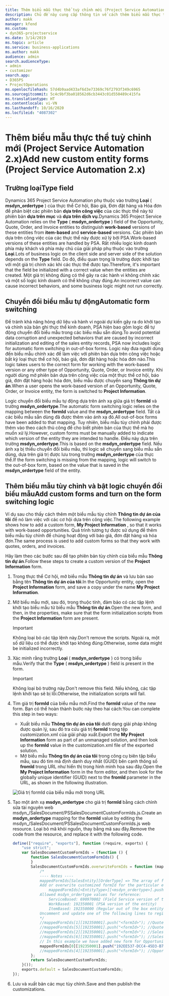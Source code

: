 ```yaml
---
title: Thêm biểu mẫu thực thể tuỳ chỉnh mới (Project Service Automation 2.x)
description: Chủ đề này cung cấp thông tin về cách thêm biểu mẫu thực thể tùy chỉnh cho cơ hội, báo giá, đơn đặt hàng hoặc hóa đơn trong Dynamics 365 Project Service Automation 2.x.
author: makk
manager: kfend
ms.custom:
- dyn365-projectservice
ms.date: 3/14/2019
ms.topic: article
ms.service: business-applications
ms.author: makk
audience: admin
search.audienceType:
- admin
- customizer
search.app:
- D365PS
- ProjectOperations
ms.openlocfilehash: 57d4b9aad433af6d3e73369c76f2793f349c6965
ms.sourcegitcommit: 5c4c9bf3ba018562d6cb3443c01d550489c415fa
ms.translationtype: HT
ms.contentlocale: vi-VN
ms.lasthandoff: 10/16/2020
ms.locfileid: "4087302"
---
```

# <a name="add-new-custom-entity-forms-project-service-automation-2x"></a><span data-ttu-id="2905a-103">Thêm biểu mẫu thực thể tuỳ chỉnh mới (Project Service Automation 2.x)</span><span class="sxs-lookup"><span data-stu-id="2905a-103">Add new custom entity forms (Project Service Automation 2.x)</span></span>

## <a name="type-field"></a><span data-ttu-id="2905a-104">Trường loại</span><span class="sxs-lookup"><span data-stu-id="2905a-104">Type field</span></span> 

<span data-ttu-id="2905a-105">Dynamics 365 Project Service Automation phụ thuộc vào trường **Loại** ( **msdyn\_ordertype** ) của thực thể Cơ hội, Báo giá, Đơn đặt hàng và Hóa đơn để phân biệt các phiên bản **dựa trên công việc** của các thực thể này từ phiên bản **dựa trên mục** và **dựa trên dịch vụ**.</span><span class="sxs-lookup"><span data-stu-id="2905a-105">Dynamics 365 Project Service Automation relies on the **Type** ( **msdyn\_ordertype** ) field of the Opportunity, Quote, Order, and Invoice entities to distinguish **work-based** versions of these entities from **item-based** and **service-based** versions.</span></span> <span data-ttu-id="2905a-106">Các phiên bản dựa trên công việc của các thực thể này được xử lý bởi PSA.</span><span class="sxs-lookup"><span data-stu-id="2905a-106">Work-based versions of these entities are handled by PSA.</span></span> <span data-ttu-id="2905a-107">Rất nhiều logic kinh doanh phía máy khách và phía máy chủ của giải pháp phụ thuộc vào trường **Loại**.</span><span class="sxs-lookup"><span data-stu-id="2905a-107">Lots of business logic on the client side and server side of the solution depends on the **Type** field.</span></span> <span data-ttu-id="2905a-108">Do đó, điều quan trọng là trường được khởi tạo với một giá trị chính xác khi các thực thể được tạo.</span><span class="sxs-lookup"><span data-stu-id="2905a-108">Therefore, it's important that the field be initialized with a correct value when the entities are created.</span></span> <span data-ttu-id="2905a-109">Một giá trị không đúng có thể gây ra các hành vi không chính xác và một số logic kinh doanh có thể không chạy đúng.</span><span class="sxs-lookup"><span data-stu-id="2905a-109">An incorrect value can cause incorrect behaviors, and some business logic might not run correctly.</span></span>

## <a name="automatic-form-switching"></a><span data-ttu-id="2905a-110">Chuyển đổi biểu mẫu tự động</span><span class="sxs-lookup"><span data-stu-id="2905a-110">Automatic form switching</span></span>

<span data-ttu-id="2905a-111">Để tránh khả năng hỏng dữ liệu và hành vi ngoài dự kiến gây ra do khởi tạo và chỉnh sửa bản ghi thực thể kinh doanh, PSA hiện bao gồm logic để tự động chuyển đổi biểu mẫu trong các biểu mẫu sẵn dùng.</span><span class="sxs-lookup"><span data-stu-id="2905a-111">To avoid potential data corruption and unexpected behaviors that are caused by incorrect initialization and editing of the sales entity records, PSA now includes logic for automatic form switching in out-of-box forms.</span></span> <span data-ttu-id="2905a-112">Logic này đưa người dùng đến biểu mẫu chính xác để làm việc với phiên bản dựa trên công việc hoặc bất kỳ loại thực thể cơ hội, báo giá, đơn đặt hàng hoặc hóa đơn nào.</span><span class="sxs-lookup"><span data-stu-id="2905a-112">This logic takes users to the correct form for working with the work-based version or any other type of Opportunity, Quote, Order, or Invoice entity.</span></span> <span data-ttu-id="2905a-113">Khi người dùng mở phiên bản dựa trên công việc của một thực thể cơ hội, báo giá, đơn đặt hàng hoặc hóa đơn, biểu mẫu được chuyển sang **Thông tin dự án**.</span><span class="sxs-lookup"><span data-stu-id="2905a-113">When a user opens the work-based version of an Opportunity, Quote, Order, or Invoice entity, the form is switched to **Project Information**.</span></span>

<span data-ttu-id="2905a-114">Logic chuyển đổi biểu mẫu tự động dựa trên ánh xạ giữa giá trị **formId** và trường **msdyn\_ordertype**.</span><span class="sxs-lookup"><span data-stu-id="2905a-114">The automatic form switching logic relies on the mapping between the **formId** value and the **msdyn\_ordertype** field.</span></span> <span data-ttu-id="2905a-115">Tất cả các biểu mẫu sẵn dùng đã được thêm vào ánh xạ đó.</span><span class="sxs-lookup"><span data-stu-id="2905a-115">All out-of-box forms have been added to that mapping.</span></span> <span data-ttu-id="2905a-116">Tuy nhiên, biểu mẫu tùy chỉnh phải được thêm vào theo cách thủ công để cho biết phiên bản của thực thể mà họ muốn xử lý.</span><span class="sxs-lookup"><span data-stu-id="2905a-116">However, custom forms must be manually added to indicate which version of the entity they are intended to handle.</span></span> <span data-ttu-id="2905a-117">Điều này dựa trên trường **msdyn\_ordertype**.</span><span class="sxs-lookup"><span data-stu-id="2905a-117">This is based on the **msdyn\_ordertype** field.</span></span> <span data-ttu-id="2905a-118">Nếu ánh xạ bị thiếu chuyển đổi biểu mẫu, thì logic sẽ chuyển sang biểu mẫu sẵn dùng, dựa trên giá trị được lưu trong trường **msdyn\_ordertype** của thực thể.</span><span class="sxs-lookup"><span data-stu-id="2905a-118">If the form switching is missing from the mapping, logic will switch to the out-of-box form, based on the value that is saved in the **msdyn\_ordertype** field of the entity.</span></span>

## <a name="add-custom-forms-and-turn-on-the-form-switching-logic"></a><span data-ttu-id="2905a-119">Thêm biểu mẫu tùy chỉnh và bật logic chuyển đổi biểu mẫu</span><span class="sxs-lookup"><span data-stu-id="2905a-119">Add custom forms and turn on the form switching logic</span></span>

<span data-ttu-id="2905a-120">Ví dụ sau cho thấy cách thêm một biểu mẫu tùy chỉnh **Thông tin dự án của tôi** để nó làm việc với các cơ hội dựa trên công việc.</span><span class="sxs-lookup"><span data-stu-id="2905a-120">The following example shows how to add a custom form, **My Project Information** , so that it works with work-based opportunities.</span></span> <span data-ttu-id="2905a-121">Quá trình tương tự được sử dụng để thêm biểu mẫu tùy chỉnh để chúng hoạt động với báo giá, đơn đặt hàng và hóa đơn.</span><span class="sxs-lookup"><span data-stu-id="2905a-121">The same process is used to add custom forms so that they work with quotes, orders, and invoices.</span></span>

<span data-ttu-id="2905a-122">Hãy làm theo các bước sau để tạo phiên bản tùy chỉnh của biểu mẫu **Thông tin dự án**.</span><span class="sxs-lookup"><span data-stu-id="2905a-122">Follow these steps to create a custom version of the **Project Information** form.</span></span>

1. <span data-ttu-id="2905a-123">Trong thực thể Cơ hội, mở biểu mẫu **Thông tin dự án** và lưu bản sao bằng tên **Thông tin dự án của tôi**.</span><span class="sxs-lookup"><span data-stu-id="2905a-123">In the Opportunity entity, open the **Project Information** form, and save a copy under the name **My Project Information**.</span></span>
2. <span data-ttu-id="2905a-124">Mở biểu mẫu mới, sau đó, trong thuộc tính, đảm bảo có các tập lệnh khởi tạo biểu mẫu từ biểu mẫu **Thông tin dự án**.</span><span class="sxs-lookup"><span data-stu-id="2905a-124">Open the new form, and then, in the properties, make sure that the form initialization scripts from the **Project Information** form are present.</span></span> 

    > [!IMPORTANT]
    > <span data-ttu-id="2905a-125">Không loại bỏ các tập lệnh này.</span><span class="sxs-lookup"><span data-stu-id="2905a-125">Don't remove the scripts.</span></span> <span data-ttu-id="2905a-126">Ngoài ra, một số dữ liệu có thể được khởi tạo không đúng.</span><span class="sxs-lookup"><span data-stu-id="2905a-126">Otherwise, some data might be initialized incorrectly.</span></span>

3. <span data-ttu-id="2905a-127">Xác minh rằng trường **Loại** ( **msdyn\_ordertype** ) có trong biểu mẫu.</span><span class="sxs-lookup"><span data-stu-id="2905a-127">Verify that the **Type** ( **msdyn\_ordertype** ) field is present in the form.</span></span> 

    > [!IMPORTANT]
    > <span data-ttu-id="2905a-128">Không loại bỏ trường này.</span><span class="sxs-lookup"><span data-stu-id="2905a-128">Don't remove this field.</span></span> <span data-ttu-id="2905a-129">Nếu không, các tập lệnh khởi tạo sẽ bị lỗi.</span><span class="sxs-lookup"><span data-stu-id="2905a-129">Otherwise, the initialization scripts will fail.</span></span>

4. <span data-ttu-id="2905a-130">Tìm giá trị **formId** của biểu mẫu mới.</span><span class="sxs-lookup"><span data-stu-id="2905a-130">Find the **formId** value of the new form.</span></span> <span data-ttu-id="2905a-131">Bạn có thể hoàn thành bước này theo hai cách:</span><span class="sxs-lookup"><span data-stu-id="2905a-131">You can complete this step in two ways:</span></span>

    - <span data-ttu-id="2905a-132">Xuất biểu mẫu **Thông tin dự án của tôi** dưới dạng giải pháp không được quản lý, sau đó tra cứu giá trị **formId** trong tệp customization.xml của giải pháp xuất.</span><span class="sxs-lookup"><span data-stu-id="2905a-132">Export the **My Project Information** form as part of an unmanaged solution, and then look up the **formId** value in the customization.xml file of the exported solution.</span></span>
    - <span data-ttu-id="2905a-133">Mở biểu mẫu **Thông tin dự án của tôi** trong công cụ biên tập biểu mẫu, sau đó tìm mã định danh duy nhất (GUID) bên cạnh thông số **fromId** trong URL như hiển thị trong hình minh họa sau đây.</span><span class="sxs-lookup"><span data-stu-id="2905a-133">Open the **My Project Information** form in the form editor, and then look for the globally unique identifier (GUID) next to the **fromId** parameter in the URL, as shown in the following illustration.</span></span>

    ![Giá trị formId của biểu mẫu mới trong URL](media/how-to-add-custom-forms-in-v2.0.png)

5. <span data-ttu-id="2905a-135">Tạo một ánh xạ **msdyn\_ordertype** cho giá trị **formId** bằng cách chỉnh sửa tài nguyên web msdyn\_/SalesDocument/PSSalesDocumentCustomFormIds.js.</span><span class="sxs-lookup"><span data-stu-id="2905a-135">Create an **msdyn\_ordertype** mapping for the **formId** value by editing the msdyn\_/SalesDocument/PSSalesDocumentCustomFormIds.js web resource.</span></span> <span data-ttu-id="2905a-136">Loại bỏ mã khỏi nguồn, thay bằng mã sau đây.</span><span class="sxs-lookup"><span data-stu-id="2905a-136">Remove the code from the resource, and replace it with the following code.</span></span>

    ```javascript
    define(["require", "exports"], function (require, exports) {
        "use strict";
        var SalesDocumentCustomFormIds = (function () {
            function SalesDocumentCustomFormIds() {
            }
            SalesDocumentCustomFormIds.overwriteFormIds = function (mappedFormIds) {
                /*
                ---- Notes ----
                mappedFormIds[SalesEntity][OrderType] => The array of forms IDs that support particular entity and order type
                Add or overwrite customized formId for the particular entity and order type by calling:
                    mappedFormIds[<EntityType>][<msdyn_ordertype>].push("<formId>");
                Allowed msdyn_ordertype values for reference:
                    ServiceBased: 690970002 (Field Service version of the entity)
                    WorkBased: 192350001 (PSA version of the entity)
                    ItemBased: 192350000 (Regular out of the box entity)
                Uncomment and update one of the following lines to register custom PSA form for required entity:
                */      
                //mappedFormIds[1][192350001].push("<formId>"); //Quote
                //mappedFormIds[5][192350001].push("<formId>"); //Quote Line
                //mappedFormIds[2][192350001].push("<formId>"); //Sales Order
                //mappedFormIds[6][192350001].push("<formId>"); //Sales Order Line
                // In this example we have added new form for Opportunity
                mappedFormIds[0][192350001].push("192EE537-DCC4-45D3-B7AF-EA694B9113D2"); //Opportunity
                //mappedFormIds[4][192350001].push("<formId>"); //Opportunity Line
            };
            return SalesDocumentCustomFormIds;
        }());
        exports.default = SalesDocumentCustomFormIds;
    });
    ```

6. <span data-ttu-id="2905a-137">Lưu và xuất bản các mục tùy chỉnh.</span><span class="sxs-lookup"><span data-stu-id="2905a-137">Save and then publish the customizations.</span></span>
